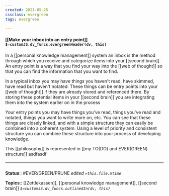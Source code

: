 ```yaml
---
created: 2021-05-25
cssclass: evergreen
tags: evergreen

---
```


#### [[Make your inbox into an entry point]] `$=customJS.dv_funcs.evergreenHeader(dv, this)`

In a [[personal knowledge management]] system an inbox is the method through which you receive and categorize items into your [[second brain]]. An entry point is a way that you find your way into the [[web of thought]] so that you can find the information that you want to find. 

In a typical inbox you may have things you haven't read, have skimmed, have read but haven't notated. These things can be entry points into your [[web of thought]] if they are already stored and referenced there. By storing these potential items in your [[second brain]] you are integrating them into the system earlier on in the process

Your entry points you may have things you've read, things you've read and notated, things you want to write more on, etc. You can see that these things are closely linked, and with a simple structure they can easily be combined into a coherent system. Using a level of priority and consistent structure you can combine these structure into your process of developing knowledge. 

This [[philosophy]] is represented in [[my TO(DO) and EVER(GREEN) structure]]
asdfasdf

##### <hr class="footnote"/>

**Status**:: #EVER/GREEN/PRUNE 
*edited `=this.file.mtime`*

**Topics**:: [[Zettlekassen]], [[personal knowledge management]], [[second brain]] 
*`$=customJS.dv_funcs.outlinedIn(dv, this)`*
